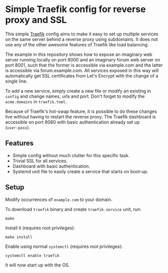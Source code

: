 # Simple Traefik config for reverse proxy and SSL

This simple [Traefik](https://traefik.io/) config aims to make it easy to set up multiple services on the same server behind a reverse proxy using subdomains. It does not use any of the other awesome features of Traefik like load balancing.

The example in this repository shows how to expose an imaginary web server running locally on port 8000 and an imaginary forum web server on port 8001, such that the former is accessible via example.com and the latter is accessible via forum.example.com.
All services exposed in this way will automatically get SSL certificates from Let's Encrypt with the change of a single line.

To add a new service, simply create a new file or modify an existing in `config` and change names, urls and port.
Don't forget to modify the `acme.domains` in `traefik.toml`.

Because of Traefik's hot-swap feature, it is possible to do these changes live without having to restart the reverse proxy. The Traefik dashboard is accessible on port 8080 with basic authentication already set up (`user:pass`).


## Features

- Simple config without much clutter for this specific task.
- Trivial SSL for all services.
- Dashboard with basic authentication.
- Systemd unit file to easily create a service that starts on boot-up.


## Setup

Modify occurrences of `example.com` to your domain.

To download `traefik` binary and create `traefik.service` unit, run:

```
make
```

Install it (requires root privileges):

```
make install
```

Enable using normal `systemctl` (requires root privileges):

```
systemctl enable traefik
```

It will now start up with the OS.
